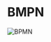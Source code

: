 # BMPN 
![BPMN](https://user-images.githubusercontent.com/78169319/172220660-798a7978-8930-4a5d-9c64-34e178112b99.png)
